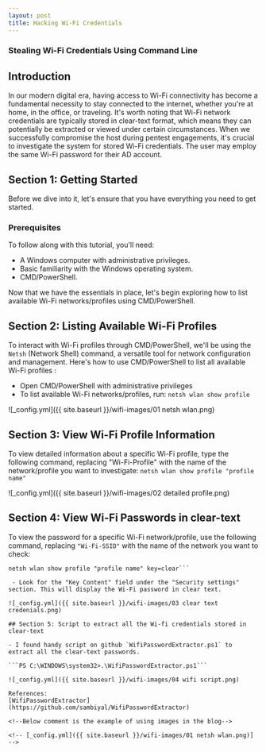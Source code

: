 ```yaml
---
layout: post
title: Hacking Wi-Fi Credentials
---
```


### Stealing Wi-Fi Credentials Using Command Line

## Introduction

In our modern digital era, having access to Wi-Fi connectivity has become a fundamental necessity to stay connected to the internet, whether you're at home, in the office, or traveling. It's worth noting that Wi-Fi network credentials are typically stored in clear-text format, which means they can potentially be extracted or viewed under certain circumstances. When we successfully compromise the host during pentest engagements, it's crucial to investigate the system for stored Wi-Fi credentials. The user may employ the same Wi-Fi password for their AD account.

## Section 1: Getting Started

Before we dive into it, let's ensure that you have everything you need to get started.

### Prerequisites

To follow along with this tutorial, you'll need:

- A Windows computer with administrative privileges.
- Basic familiarity with the Windows operating system.
- CMD/PowerShell.

Now that we have the essentials in place, let's begin exploring how to list available Wi-Fi networks/profiles using CMD/PowerShell.

## Section 2: Listing Available Wi-Fi Profiles

To interact with Wi-Fi profiles through CMD/PowerShell, we'll be using the `Netsh` (Network Shell) command, a versatile tool for network configuration and management. Here's how to use CMD/PowerShell to list all available Wi-Fi profiles :

- Open CMD/PowerShell with administrative privileges
- To list available Wi-Fi networks/profiles, run: ```netsh wlan show profile```

![_config.yml]({{ site.baseurl }}/wifi-images/01 netsh wlan.png)

## Section 3: View Wi-Fi Profile Information

To view detailed information about a specific Wi-Fi profile, type the following command, replacing "Wi-Fi-Profile" with the name of the network/profile you want to investigate:
```netsh wlan show profile "profile name" ```

![_config.yml]({{ site.baseurl }}/wifi-images/02 detailed profile.png)

## Section 4: View Wi-Fi Passwords in clear-text

To view the password for a specific Wi-Fi network/profile, use the following command, replacing `"Wi-Fi-SSID"` with the name of the network you want to check:
```
netsh wlan show profile "profile name" key=clear```

 - Look for the "Key Content" field under the "Security settings" section. This will display the Wi-Fi password in clear text.

![_config.yml]({{ site.baseurl }}/wifi-images/03 clear text credenials.png)

## Section 5: Script to extract all the Wi-fi credentials stored in clear-text

- I found handy script on github `WifiPasswordExtractor.ps1` to extract all the clear-text passwords.

```PS C:\WINDOWS\system32>.\WifiPasswordExtractor.ps1```

![_config.yml]({{ site.baseurl }}/wifi-images/04 wifi script.png)

References:
[WifiPasswordExtractor](https://github.com/sambiyal/WifiPasswordExtractor)

<!--Below comment is the example of using images in the blog-->

<!-- [_config.yml]({{ site.baseurl }}/wifi-images/01 netsh wlan.png)] -->

